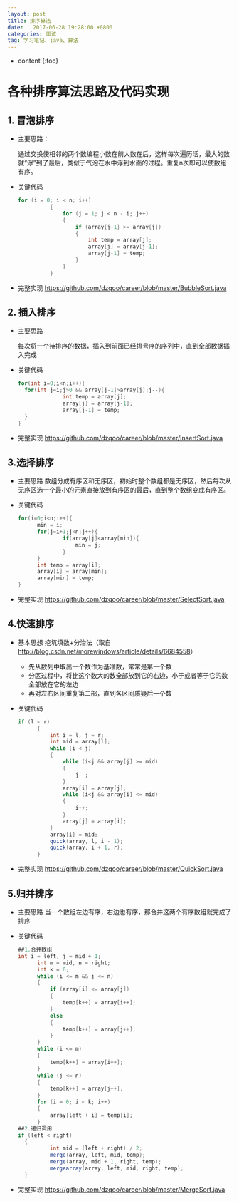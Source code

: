 ```yaml
---
layout: post
title: 排序算法
date:   2017-06-28 19:28:00 +0800
categories: 面试
tag: 学习笔记、java、算法
---
```


* content
{:toc}
# 各种排序算法思路及代码实现

## 1. 冒泡排序

- 主要思路：

  通过交换使相邻的两个数编程小数在前大数在后，这样每次遍历活，最大的数就“浮”到了最后，类似于气泡在水中浮到水面的过程。重复n次即可以使数组有序。

- 关键代码

  ```java
  for (i = 0; i < n; i++)
  			{
  				for (j = 1; j < n - i; j++)
  				{
  					if (array[j-1] >= array[j])
  					{
  						int temp = array[j];
  						array[j] = array[j-1];
  						array[j-1] = temp;
  					}
  				}
  			}
  ```

- 完整实现
  <https://github.com/dzqoo/career/blob/master/BubbleSort.java>

## 2. 插入排序

* 主要思路

  每次将一个待排序的数据，插入到前面已经排号序的序列中，直到全部数据插入完成

* 关键代码

  ~~~java
  for(int i=0;i<n;i++){
  	for(int j=i;j>0 && array[j-1]>array[j];j--){
  				int temp = array[j];
  				array[j] = array[j-1];
  				array[j-1] = temp;
  	}
  }
  ~~~

* 完整实现
  <https://github.com/dzqoo/career/blob/master/InsertSort.java>

## 3.选择排序

* 主要思路
  数组分成有序区和无序区，初始时整个数组都是无序区，然后每次从无序区选一个最小的元素直接放到有序区的最后，直到整个数组变成有序区。

* 关键代码

  ~~~java
  for(i=0;i<n;i++){
  		min = i;
  		for(j=i+1;j<n;j++){
  				if(array[j]<array[min]){
  					min = j;
  				}
  		}
  		int temp = array[i];
  		array[i] = array[min];
  		array[min] = temp; 
  }
  ~~~

* 完整实现
  <https://github.com/dzqoo/career/blob/master/SelectSort.java>

## 4.快速排序

* 基本思想
  挖坑填数+分治法（取自<http://blog.csdn.net/morewindows/article/details/6684558>）

  * 先从数列中取出一个数作为基准数，常常是第一个数
  * 分区过程中，将比这个数大的数全部放到它的右边，小于或者等于它的数全部放在它的左边
  * 再对左右区间重复第二部，直到各区间质疑后一个数

* 关键代码

  ~~~java
  if (l < r)
  		{
  			int i = l, j = r;
  			int mid = array[l];
  			while (i < j)
  			{
  				while (i<j && array[j] >= mid)
  				{
  					j--;
  				}
  				array[i] = array[j];
  				while (i<j && array[i] <= mid)
  				{
  					i++;
  				}
  				array[j] = array[i];
  			}
  			array[i] = mid;
  			quick(array, l, i - 1);
  			quick(array, i + 1, r);
  		}
  ~~~

* 完整实现
  <https://github.com/dzqoo/career/blob/master/QuickSort.java>

## 5.归并排序

* 主要思路
  当一个数组左边有序，右边也有序，那合并这两个有序数组就完成了排序

* 关键代码

  ~~~java
  ##1.合并数组
  int i = left, j = mid + 1;
  		int m = mid, n = right;
  		int k = 0;
  		while (i <= m && j <= n)
  		{
  			if (array[i] <= array[j])
  			{
  				temp[k++] = array[i++];
  			}
  			else
  			{
  				temp[k++] = array[j++];
  			}
  		}
  		while (i <= m)
  		{
  			temp[k++] = array[i++];
  		}
  		while (j <= n)
  		{
  			temp[k++] = array[j++];
  		}
  		for (i = 0; i < k; i++)
  		{
  			array[left + i] = temp[i];
  		}
  ##2.递归调用
  if (left < right)
  	{
  			int mid = (left + right) / 2;
  			merge(array, left, mid, temp);
  			merge(array, mid + 1, right, temp);
  			mergearray(array, left, mid, right, temp);
  	}
  ~~~

* 完整实现
  <https://github.com/dzqoo/career/blob/master/MergeSort.java>







​